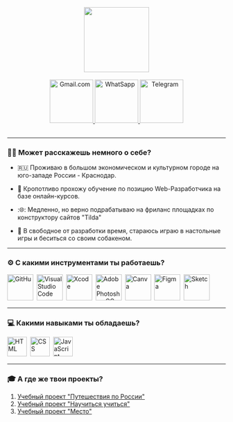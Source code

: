 <div id="header" align="center">
  <img src="https://media1.giphy.com/media/lP8xu5t2DLGG045H8F/giphy.gif" width="150"/>
</div>

<br>
<div id="badges" align="center">
  <a href="olegano123@gmail.com">
    <img src="https://i.imgur.com/hilolfv.png" alt="Gmail.com" width="100"/>
  </a>
  <a href="https://wa.me/89788157307">
    <img src="https://i.imgur.com/MIAtTtx.png" alt="WhatSapp" width="100"/>
  </a>
  <a href="t-do.ru/gvardeets96/">
    <img src="https://i.imgur.com/6cG59I1.png" alt="Telegram" width="100"/>
  </a>
</div>
<br>
<div align="center"><img src="https://komarev.com/ghpvc/?username=Olegano123&style=flat-square&color=blue" alt=""/></div>

---

### :man_technologist: Может расскажешь немного о себе?

- :ru: Проживаю в большом экономическом и культурном городе на юго-западе России - Краснодар.

- :pencil: Кропотливо прохожу обучение по позицию Web-Разработчика на базе онлайн-курсов.

- :🌐: Медленно, но верно подрабатываю на фриланс площадках по конструктору сайтов "Tilda"   

- :zany_face: В свободное от разработки время, стараюсь играю в настольные игры и беситься со своим собакеном. 

---
### :gear: C какими инструментами ты работаешь?
<img src="https://i.imgur.com/zeHjCge.png" alt="GitHu" title="GitHub" width="60"/>&nbsp;
<img src="https://i.imgur.com/4f9pZeA.png" alt="Visual Studio Code" title="Visual Studio Code" width="60"/>&nbsp;
<img src="https://i.imgur.com/4pRMEvy.png" alt="Xcode" title="Xcode" width="60"/>&nbsp;
<img src="https://i.imgur.com/0YCOTiP.png" alt="Adobe Photoshop CC" title="Adobe Photoshop CC" width="60"/>&nbsp;
<img src="https://i.imgur.com/auPCjk7.png" alt="Canva" title="Canva" width="60"/>&nbsp;
<img src="https://i.imgur.com/Icabc61.png" alt="Figma" title="Figma" width="60"/>&nbsp;
<img src="https://i.imgur.com/wnRuysp.png" alt="Sketch" title="Sketch" width="60"/>&nbsp;

---

### :computer: Какими навыками ты обладаешь?
<img src="https://i.imgur.com/5RgcQ8W.png" alt="HTML" title="HTML" width="45"/>&nbsp;
<img src="https://i.imgur.com/7nRMN0O.png" alt="CSS" title="CSS" width="45"/>&nbsp;
<img src="https://i.imgur.com/ZF7AKY3.png" alt="JavaScript" title="JavaScript" width="45"/>&nbsp;

---

### :mortar_board: А где же твои проекты?
1. [Учебный проект "Путешествия по России"](https://olegano123.github.io/russian-travel/)
2. [Учебный проект "Научиться учиться"](https://olegano123.github.io/how-to-learn-plus/)
3. [Учебный проект "Место"](https://olegano123.github.io/mesto-project/)
